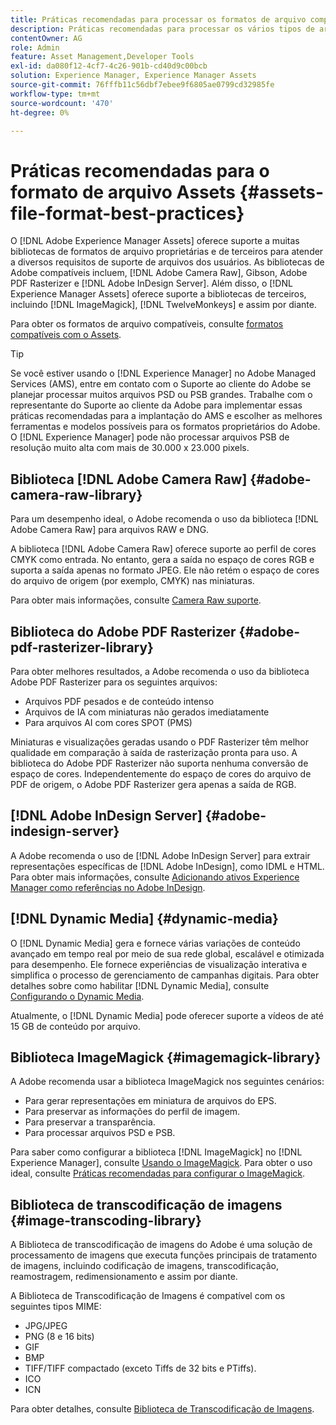 ```yaml
---
title: Práticas recomendadas para processar os formatos de arquivo compatíveis
description: Práticas recomendadas para processar os vários tipos de arquivos com suporte usando o  [!DNL Experience Manager Assets].
contentOwner: AG
role: Admin
feature: Asset Management,Developer Tools
exl-id: da080f12-4cf7-4c26-901b-cd40d9c00bcb
solution: Experience Manager, Experience Manager Assets
source-git-commit: 76fffb11c56dbf7ebee9f6805ae0799cd32985fe
workflow-type: tm+mt
source-wordcount: '470'
ht-degree: 0%

---
```


# Práticas recomendadas para o formato de arquivo Assets {#assets-file-format-best-practices}

O [!DNL Adobe Experience Manager Assets] oferece suporte a muitas bibliotecas de formatos de arquivo proprietárias e de terceiros para atender a diversos requisitos de suporte de arquivos dos usuários. As bibliotecas de Adobe compatíveis incluem, [!DNL Adobe Camera Raw], Gibson, Adobe PDF Rasterizer e [!DNL Adobe InDesign Server]. Além disso, o [!DNL Experience Manager Assets] oferece suporte a bibliotecas de terceiros, incluindo [!DNL ImageMagick], [!DNL TwelveMonkeys] e assim por diante.

Para obter os formatos de arquivo compatíveis, consulte [formatos compatíveis com o Assets](/help/assets/assets-formats.md).

>[!TIP]
>
>Se você estiver usando o [!DNL Experience Manager] no Adobe Managed Services (AMS), entre em contato com o Suporte ao cliente do Adobe se planejar processar muitos arquivos PSD ou PSB grandes. Trabalhe com o representante do Suporte ao cliente da Adobe para implementar essas práticas recomendadas para a implantação do AMS e escolher as melhores ferramentas e modelos possíveis para os formatos proprietários do Adobe. O [!DNL Experience Manager] pode não processar arquivos PSB de resolução muito alta com mais de 30.000 x 23.000 pixels.

## Biblioteca [!DNL Adobe Camera Raw] {#adobe-camera-raw-library}

Para um desempenho ideal, o Adobe recomenda o uso da biblioteca [!DNL Adobe Camera Raw] para arquivos RAW e DNG.

A biblioteca [!DNL Adobe Camera Raw] oferece suporte ao perfil de cores CMYK como entrada. No entanto, gera a saída no espaço de cores RGB e suporta a saída apenas no formato JPEG. Ele não retém o espaço de cores do arquivo de origem (por exemplo, CMYK) nas miniaturas.

Para obter mais informações, consulte [Camera Raw suporte](/help/assets/camera-raw.md).

## Biblioteca do Adobe PDF Rasterizer {#adobe-pdf-rasterizer-library}

Para obter melhores resultados, a Adobe recomenda o uso da biblioteca Adobe PDF Rasterizer para os seguintes arquivos:

* Arquivos PDF pesados e de conteúdo intenso
* Arquivos de IA com miniaturas não gerados imediatamente
* Para arquivos AI com cores SPOT (PMS)

Miniaturas e visualizações geradas usando o PDF Rasterizer têm melhor qualidade em comparação à saída de rasterização pronta para uso. A biblioteca do Adobe PDF Rasterizer não suporta nenhuma conversão de espaço de cores. Independentemente do espaço de cores do arquivo de PDF de origem, o Adobe PDF Rasterizer gera apenas a saída de RGB.

## [!DNL Adobe InDesign Server] {#adobe-indesign-server}

A Adobe recomenda o uso de [!DNL Adobe InDesign Server] para extrair representações específicas de [!DNL Adobe InDesign], como IDML e HTML. Para obter mais informações, consulte [Adicionando ativos Experience Manager como referências no Adobe InDesign](/help/assets/managing-linked-subassets.md#refai).

## [!DNL Dynamic Media] {#dynamic-media}

O [!DNL Dynamic Media] gera e fornece várias variações de conteúdo avançado em tempo real por meio de sua rede global, escalável e otimizada para desempenho. Ele fornece experiências de visualização interativa e simplifica o processo de gerenciamento de campanhas digitais. Para obter detalhes sobre como habilitar [!DNL Dynamic Media], consulte [Configurando o Dynamic Media](/help/assets/config-dynamic.md).

Atualmente, o [!DNL Dynamic Media] pode oferecer suporte a vídeos de até 15 GB de conteúdo por arquivo.

## Biblioteca ImageMagick {#imagemagick-library}

A Adobe recomenda usar a biblioteca ImageMagick nos seguintes cenários:

* Para gerar representações em miniatura de arquivos do EPS.
* Para preservar as informações do perfil de imagem.
* Para preservar a transparência.
* Para processar arquivos PSD e PSB.

Para saber como configurar a biblioteca [!DNL ImageMagick] no [!DNL Experience Manager], consulte [Usando o ImageMagick](/help/assets/media-handlers.md#an-example-using-imagemagick). Para obter o uso ideal, consulte [Práticas recomendadas para configurar o ImageMagick](/help/assets/best-practices-for-imagemagick.md).

## Biblioteca de transcodificação de imagens {#image-transcoding-library}

A Biblioteca de transcodificação de imagens do Adobe é uma solução de processamento de imagens que executa funções principais de tratamento de imagens, incluindo codificação de imagens, transcodificação, reamostragem, redimensionamento e assim por diante.

A Biblioteca de Transcodificação de Imagens é compatível com os seguintes tipos MIME:

* JPG/JPEG
* PNG (8 e 16 bits)
* GIF
* BMP
* TIFF/TIFF compactado (exceto Tiffs de 32 bits e PTiffs).
* ICO
* ICN

Para obter detalhes, consulte [Biblioteca de Transcodificação de Imagens](/help/assets/imaging-transcoding-library.md).

